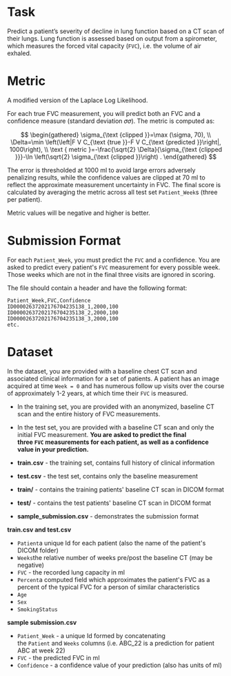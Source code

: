 # Task

Predict a patient’s severity of decline in lung function based on a CT scan of their lungs. Lung function is assessed based on output from a spirometer, which measures the forced vital capacity (`FVC`), i.e. the volume of air exhaled.

# Metric

A modified version of the Laplace Log Likelihood. 

For each true FVC measurement, you will predict both an FVC and a confidence measure (standard deviation 𝜎𝜎). The metric is computed as:

$$
\begin{gathered}
\sigma_{\text {clipped }}=\max (\sigma, 70), \\
\Delta=\min \left(\left|F V C_{\text {true }}-F V C_{\text {predicted }}\right|, 1000\right), \\
\text { metric }=-\frac{\sqrt{2} \Delta}{\sigma_{\text {clipped }}}-\ln \left(\sqrt{2} \sigma_{\text {clipped }}\right) .
\end{gathered}
$$

The error is thresholded at 1000 ml to avoid large errors adversely penalizing results, while the confidence values are clipped at 70 ml to reflect the approximate measurement uncertainty in FVC. The final score is calculated by averaging the metric across all test set `Patient_Week`s (three per patient). 

Metric values will be negative and higher is better.

# Submission Format

For each `Patient_Week`, you must predict the `FVC` and a confidence. You are asked to predict every patient's `FVC` measurement for every possible week. Those weeks which are not in the final three visits are ignored in scoring.

The file should contain a header and have the following format:

```
Patient_Week,FVC,Confidence
ID00002637202176704235138_1,2000,100
ID00002637202176704235138_2,2000,100
ID00002637202176704235138_3,2000,100
etc.

```

# Dataset

In the dataset, you are provided with a baseline chest CT scan and associated clinical information for a set of patients. A patient has an image acquired at time `Week = 0` and has numerous follow up visits over the course of approximately 1-2 years, at which time their `FVC` is measured.

- In the training set, you are provided with an anonymized, baseline CT scan and the entire history of FVC measurements.
- In the test set, you are provided with a baseline CT scan and only the initial FVC measurement. **You are asked to predict the final three `FVC` measurements for each patient, as well as a confidence value in your prediction.**

- **train.csv** - the training set, contains full history of clinical information
- **test.csv** - the test set, contains only the baseline measurement
- **train/** - contains the training patients' baseline CT scan in DICOM format
- **test/** - contains the test patients' baseline CT scan in DICOM format
- **sample_submission.csv** - demonstrates the submission format

**train.csv and test.csv**

- `Patient`a unique Id for each patient (also the name of the patient's DICOM folder)
- `Weeks`the relative number of weeks pre/post the baseline CT (may be negative)
- `FVC` - the recorded lung capacity in ml
- `Percent`a computed field which approximates the patient's FVC as a percent of the typical FVC for a person of similar characteristics
- `Age`
- `Sex`
- `SmokingStatus`

**sample submission.csv**

- `Patient_Week` - a unique Id formed by concatenating the `Patient` and `Weeks` columns (i.e. ABC_22 is a prediction for patient ABC at week 22)
- `FVC` - the predicted FVC in ml
- `Confidence` - a confidence value of your prediction (also has units of ml)